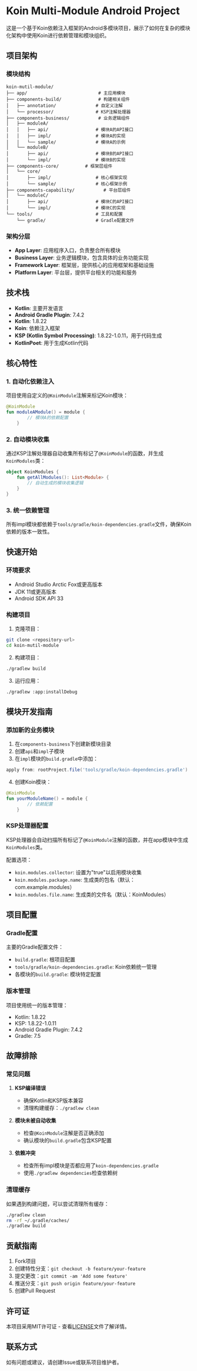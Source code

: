 # Koin Multi-Module Android Project

这是一个基于Koin依赖注入框架的Android多模块项目，展示了如何在复杂的模块化架构中使用Koin进行依赖管理和模块组织。

## 项目架构

### 模块结构

```
koin-mutil-module/
├── app/                           # 主应用模块
├── components-build/              # 构建相关组件
│   ├── annotation/               # 自定义注解
│   └── processor/                # KSP注解处理器
├── components-business/           # 业务逻辑组件
│   ├── moduleA/
│   │   ├── api/                  # 模块A的API接口
│   │   ├── impl/                 # 模块A的实现
│   │   └── sample/               # 模块A的示例
│   └── moduleB/
│       ├── api/                  # 模块B的API接口
│       └── impl/                 # 模块B的实现
├── components-core/          # 框架层组件
│   └── core/
│       ├── impl/                 # 核心框架实现
│       └── sample/               # 核心框架示例
├── components-capability/           # 平台层组件
│   └── moduleC/
│       ├── api/                  # 模块C的API接口
│       └── impl/                 # 模块C的实现
└── tools/                        # 工具和配置
    └── gradle/                   # Gradle配置文件
```

### 架构分层

- **App Layer**: 应用程序入口，负责整合所有模块
- **Business Layer**: 业务逻辑模块，包含具体的业务功能实现
- **Framework Layer**: 框架层，提供核心的应用框架和基础设施
- **Platform Layer**: 平台层，提供平台相关的功能和服务

## 技术栈

- **Kotlin**: 主要开发语言
- **Android Gradle Plugin**: 7.4.2
- **Kotlin**: 1.8.22
- **Koin**: 依赖注入框架
- **KSP (Kotlin Symbol Processing)**: 1.8.22-1.0.11，用于代码生成
- **KotlinPoet**: 用于生成Kotlin代码

## 核心特性

### 1. 自动化依赖注入

项目使用自定义的`@KoinModule`注解来标记Koin模块：

```kotlin
@KoinModule
fun moduleAModule() = module {
        // 模块A的依赖配置
    }
```

### 2. 自动模块收集

通过KSP注解处理器自动收集所有标记了`@KoinModule`的函数，并生成`KoinModules`类：

```kotlin
object KoinModules {
    fun getAllModules(): List<Module> {
        // 自动生成的模块收集逻辑
    }
}
```

### 3. 统一依赖管理

所有impl模块都依赖于`tools/gradle/koin-dependencies.gradle`文件，确保Koin依赖的版本一致性。

## 快速开始

### 环境要求

- Android Studio Arctic Fox或更高版本
- JDK 11或更高版本
- Android SDK API 33

### 构建项目

1. 克隆项目：

```bash
git clone <repository-url>
cd koin-mutil-module
```

2. 构建项目：

```bash
./gradlew build
```

3. 运行应用：

```bash
./gradlew :app:installDebug
```

## 模块开发指南

### 添加新的业务模块

1. 在`components-business`下创建新模块目录
2. 创建`api`和`impl`子模块
3. 在`impl`模块的`build.gradle`中添加：

```gradle
apply from: rootProject.file('tools/gradle/koin-dependencies.gradle')
```

4. 创建Koin模块：

```kotlin
@KoinModule
fun yourModuleName() = module {
        // 依赖配置
    }
```

### KSP处理器配置

KSP处理器会自动扫描所有标记了`@KoinModule`注解的函数，并在app模块中生成`KoinModules`类。

配置选项：

- `koin.modules.collector`: 设置为"true"以启用模块收集
- `koin.modules.package.name`: 生成类的包名（默认：com.example.modules）
- `koin.modules.file.name`: 生成类的文件名（默认：KoinModules）

## 项目配置

### Gradle配置

主要的Gradle配置文件：

- `build.gradle`: 根项目配置
- `tools/gradle/koin-dependencies.gradle`: Koin依赖统一管理
- 各模块的`build.gradle`: 模块特定配置

### 版本管理

项目使用统一的版本管理：

- Kotlin: 1.8.22
- KSP: 1.8.22-1.0.11
- Android Gradle Plugin: 7.4.2
- Gradle: 7.5

## 故障排除

### 常见问题

1. **KSP编译错误**
    - 确保Kotlin和KSP版本兼容
    - 清理构建缓存：`./gradlew clean`

2. **模块未被自动收集**
    - 检查`@KoinModule`注解是否正确添加
    - 确认模块的`build.gradle`包含KSP配置

3. **依赖冲突**
    - 检查所有impl模块是否都应用了`koin-dependencies.gradle`
    - 使用`./gradlew dependencies`检查依赖树

### 清理缓存

如果遇到构建问题，可以尝试清理所有缓存：

```bash
./gradlew clean
rm -rf ~/.gradle/caches/
./gradlew build
```

## 贡献指南

1. Fork项目
2. 创建特性分支：`git checkout -b feature/your-feature`
3. 提交更改：`git commit -am 'Add some feature'`
4. 推送分支：`git push origin feature/your-feature`
5. 创建Pull Request

## 许可证

本项目采用MIT许可证 - 查看[LICENSE](LICENSE)文件了解详情。

## 联系方式

如有问题或建议，请创建Issue或联系项目维护者。